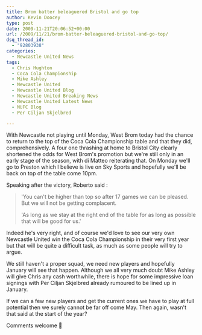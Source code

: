 ```yaml
---
title: Brom batter beleaguered Bristol and go top
author: Kevin Doocey
type: post
date: 2009-11-21T20:06:52+00:00
url: /2009/11/21/brom-batter-beleaguered-bristol-and-go-top/
dsq_thread_id:
  - "92803938"
categories:
  - Newcastle United News
tags:
  - Chris Hughton
  - Coca Cola Championship
  - Mike Ashley
  - Newcastle United
  - Newcastle United Blog
  - Newcastle United Breaking News
  - Newcastle United Latest News
  - NUFC Blog
  - Per Ciljan Skjelbred

---
```

With Newcastle not playing until Monday, West Brom today had the chance to return to the top of the Coca Cola Championship table and that they did, comprehensively. A four one thrashing at home to Bristol City clearly shortened the odds for West Brom's promotion but we're still only in an early stage of the season, with di Matteo reiterating that. On Monday we'll go to  Preston which I believe is live on Sky Sports and hopefully we'll be back on top of the table come 10pm.

Speaking after the victory, Roberto said :

> 'You can't be higher than top so after 17 games we can be pleased. But we will not be getting complacent.
>
> 'As long as we stay at the right end of the table for as long as possible that will be good for us.'

Indeed he's very right, and of course we'd love to see our very own Newcastle United win the Coca Cola Championship in their very first year but that will be quite a difficult task, as much as some people will try to argue.

We still haven't a proper squad, we need new players and hopefully January will see that happen. Although we all very much doubt Mike Ashley will give Chris any cash worthwhile, there is hope for some impressive loan signings with Per Ciljan Skjelbred already rumoured to be lined up in January.

If we can a few new players and get the current ones we have to play at full potential then we surely cannot be far off come May. Then again, wasn't that said at the start of the year?

Comments welcome 🙂
